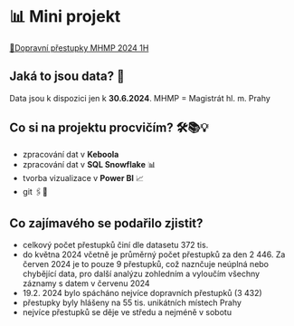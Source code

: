 # 📊 Mini projekt
[🔗Dopravní přestupky MHMP 2024 1H](https://opendata.praha.eu/datasets/https%3A%2F%2Fapi.opendata.praha.eu%2Flod%2Fcatalog%2F8887b335-4108-447d-9b86-0729fd06913e)

## Jaká to jsou data? 🧐  

Data jsou k dispozici jen k **30.6.2024**.
MHMP = Magistrát hl. m. Prahy
 
## Co si na projektu procvičím? 🛠️📚💡

- zpracování dat v **Keboola**
- zpracování dat v **SQL Snowflake** 📊
- tvorba vizualizace v **Power BI** 📈
- git 🖇️💾

## Co zajímavého se podařilo zjistit?
- celkový počet přestupků činí dle datasetu 372 tis.
- do května 2024 včetně je průměrný počet přestupků za den 2 446. Za červen 2024 je to pouze 9 přestupků, což naznčuje neúplná nebo chybějící data, pro další analýzu zohledním a vyloučím všechny záznamy s datem v červenu 2024
- 19.2. 2024 bylo spácháno nejvíce dopravních přestupků (3 432)
- přestupky byly hlášeny na 55 tis. unikátních místech Prahy
- nejvíce přestupků se děje ve středu a nejméně v sobotu
